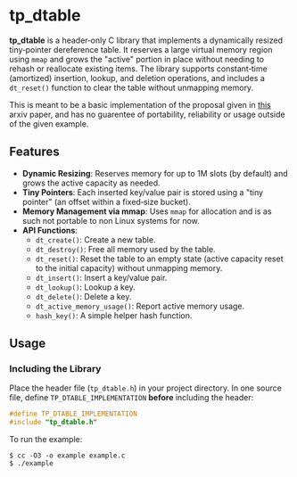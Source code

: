 # tp_dtable

**tp_dtable** is a header‑only C library that implements a dynamically resized tiny‑pointer dereference table. It reserves a large virtual memory region using `mmap` and grows the "active" portion in place without needing to rehash or reallocate existing items. The library supports constant‑time (amortized) insertion, lookup, and deletion operations, and includes a `dt_reset()` function to clear the table without unmapping memory.

This is meant to be a basic implementation of the proposal given in [this](https://arxiv.org/abs/2111.12800) arxiv paper, and has no guarentee of portability, reliability or usage outside of the given example.

## Features

- **Dynamic Resizing**: Reserves memory for up to 1M slots (by default) and grows the active capacity as needed.
- **Tiny Pointers**: Each inserted key/value pair is stored using a "tiny pointer" (an offset within a fixed‑size bucket).
- **Memory Management via mmap**: Uses `mmap` for allocation and is as such not portable to non Linux systems for now.
- **API Functions**:
  - `dt_create()`: Create a new table.
  - `dt_destroy()`: Free all memory used by the table.
  - `dt_reset()`: Reset the table to an empty state (active capacity reset to the initial capacity) without unmapping memory.
  - `dt_insert()`: Insert a key/value pair.
  - `dt_lookup()`: Lookup a key.
  - `dt_delete()`: Delete a key.
  - `dt_active_memory_usage()`: Report active memory usage.
  - `hash_key()`: A simple helper hash function.

## Usage

### Including the Library

Place the header file (`tp_dtable.h`) in your project directory. In one source file, define `TP_DTABLE_IMPLEMENTATION` **before** including the header:

```c
#define TP_DTABLE_IMPLEMENTATION
#include "tp_dtable.h"
```

To run the example:
```console
$ cc -O3 -o example example.c
$ ./example
```
